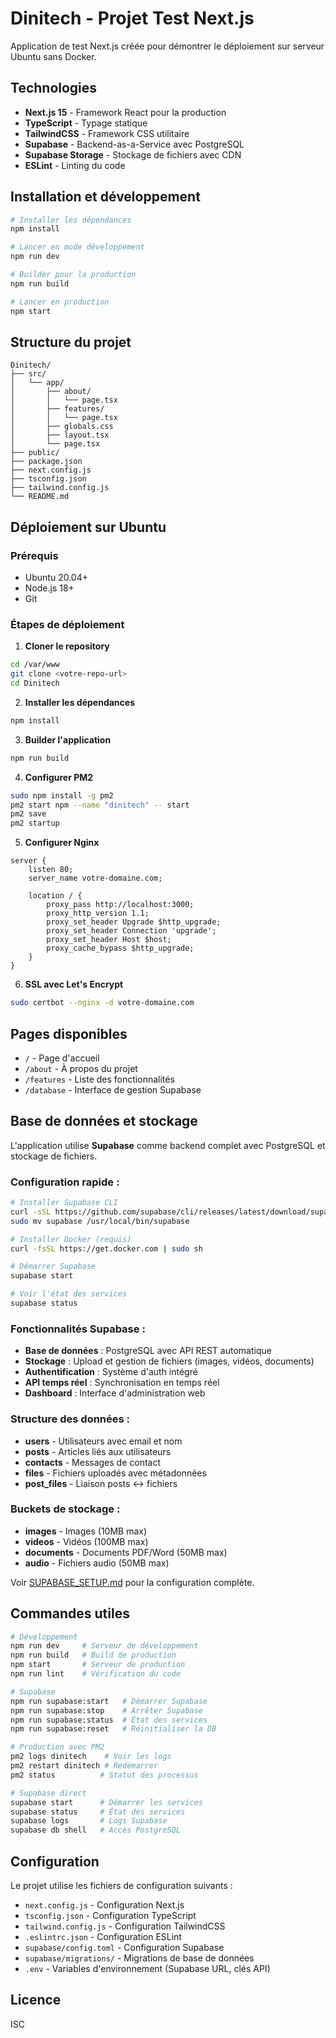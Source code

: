 # Dinitech - Projet Test Next.js

Application de test Next.js créée pour démontrer le déploiement sur serveur Ubuntu sans Docker.

## Technologies

- **Next.js 15** - Framework React pour la production
- **TypeScript** - Typage statique
- **TailwindCSS** - Framework CSS utilitaire
- **Supabase** - Backend-as-a-Service avec PostgreSQL
- **Supabase Storage** - Stockage de fichiers avec CDN
- **ESLint** - Linting du code

## Installation et développement

```bash
# Installer les dépendances
npm install

# Lancer en mode développement
npm run dev

# Builder pour la production
npm run build

# Lancer en production
npm start
```

## Structure du projet

```
Dinitech/
├── src/
│   └── app/
│       ├── about/
│       │   └── page.tsx
│       ├── features/
│       │   └── page.tsx
│       ├── globals.css
│       ├── layout.tsx
│       └── page.tsx
├── public/
├── package.json
├── next.config.js
├── tsconfig.json
├── tailwind.config.js
└── README.md
```

## Déploiement sur Ubuntu

### Prérequis
- Ubuntu 20.04+
- Node.js 18+
- Git

### Étapes de déploiement

1. **Cloner le repository**
```bash
cd /var/www
git clone <votre-repo-url>
cd Dinitech
```

2. **Installer les dépendances**
```bash
npm install
```

3. **Builder l'application**
```bash
npm run build
```

4. **Configurer PM2**
```bash
sudo npm install -g pm2
pm2 start npm --name "dinitech" -- start
pm2 save
pm2 startup
```

5. **Configurer Nginx**
```nginx
server {
    listen 80;
    server_name votre-domaine.com;

    location / {
        proxy_pass http://localhost:3000;
        proxy_http_version 1.1;
        proxy_set_header Upgrade $http_upgrade;
        proxy_set_header Connection 'upgrade';
        proxy_set_header Host $host;
        proxy_cache_bypass $http_upgrade;
    }
}
```

6. **SSL avec Let's Encrypt**
```bash
sudo certbot --nginx -d votre-domaine.com
```

## Pages disponibles

- `/` - Page d'accueil
- `/about` - À propos du projet
- `/features` - Liste des fonctionnalités
- `/database` - Interface de gestion Supabase

## Base de données et stockage

L'application utilise **Supabase** comme backend complet avec PostgreSQL et stockage de fichiers.

### Configuration rapide :

```bash
# Installer Supabase CLI
curl -sSL https://github.com/supabase/cli/releases/latest/download/supabase_linux_amd64.tar.gz | tar -xz
sudo mv supabase /usr/local/bin/supabase

# Installer Docker (requis)
curl -fsSL https://get.docker.com | sudo sh

# Démarrer Supabase
supabase start

# Voir l'état des services
supabase status
```

### Fonctionnalités Supabase :
- **Base de données** : PostgreSQL avec API REST automatique
- **Stockage** : Upload et gestion de fichiers (images, vidéos, documents)
- **Authentification** : Système d'auth intégré
- **API temps réel** : Synchronisation en temps réel
- **Dashboard** : Interface d'administration web

### Structure des données :
- **users** - Utilisateurs avec email et nom
- **posts** - Articles liés aux utilisateurs  
- **contacts** - Messages de contact
- **files** - Fichiers uploadés avec métadonnées
- **post_files** - Liaison posts ↔ fichiers

### Buckets de stockage :
- **images** - Images (10MB max)
- **videos** - Vidéos (100MB max)
- **documents** - Documents PDF/Word (50MB max)
- **audio** - Fichiers audio (50MB max)

Voir [SUPABASE_SETUP.md](SUPABASE_SETUP.md) pour la configuration complète.

## Commandes utiles

```bash
# Développement
npm run dev     # Serveur de développement
npm run build   # Build de production
npm start       # Serveur de production
npm run lint    # Vérification du code

# Supabase
npm run supabase:start   # Démarrer Supabase
npm run supabase:stop    # Arrêter Supabase
npm run supabase:status  # État des services
npm run supabase:reset   # Réinitialiser la DB

# Production avec PM2
pm2 logs dinitech    # Voir les logs
pm2 restart dinitech # Redémarrer
pm2 status          # Statut des processus

# Supabase direct
supabase start      # Démarrer les services
supabase status     # État des services
supabase logs       # Logs Supabase
supabase db shell   # Accès PostgreSQL
```

## Configuration

Le projet utilise les fichiers de configuration suivants :
- `next.config.js` - Configuration Next.js
- `tsconfig.json` - Configuration TypeScript
- `tailwind.config.js` - Configuration TailwindCSS
- `.eslintrc.json` - Configuration ESLint
- `supabase/config.toml` - Configuration Supabase
- `supabase/migrations/` - Migrations de base de données
- `.env` - Variables d'environnement (Supabase URL, clés API)

## Licence

ISC
